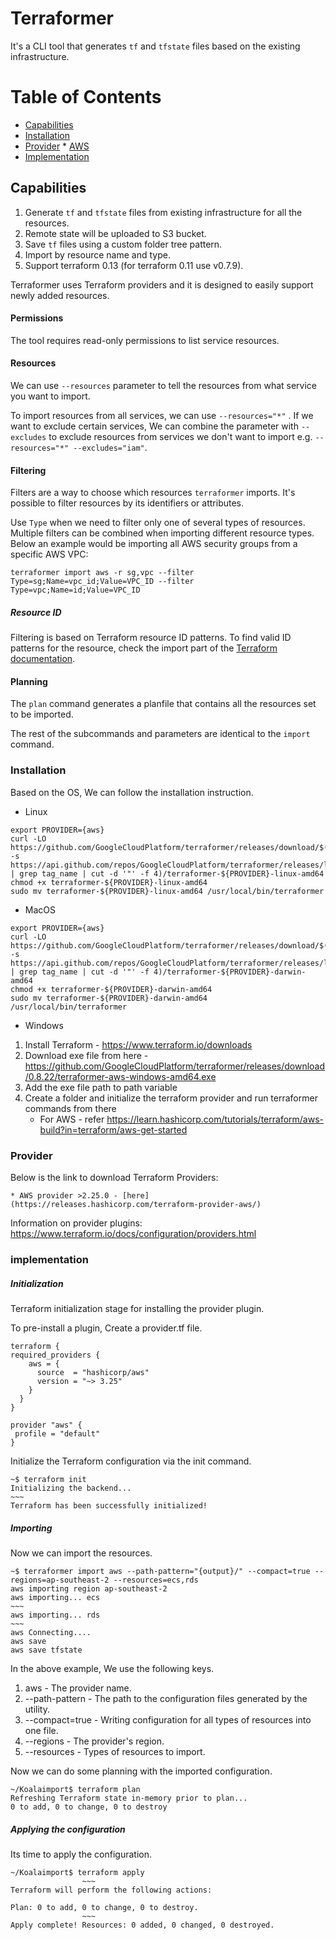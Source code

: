 # Terraformer

It's a CLI tool that generates `tf` and `tfstate` files based on the existing infrastructure.


# Table of Contents
- [Capabilities](#capabilities)
- [Installation](#installation)
- [Provider](#provider)
       * [AWS](/Docs/aws.md)
- [Implementation](#implementation)

## Capabilities

1. Generate `tf` and `tfstate` files from existing infrastructure for all the
    resources.
2. Remote state will be uploaded to S3 bucket.
3. Save `tf` files using a custom folder tree pattern.
4. Import by resource name and type.
5. Support terraform 0.13 (for terraform 0.11 use v0.7.9).

Terraformer uses Terraform providers and it is designed to easily support newly added resources.

#### Permissions

The tool requires read-only permissions to list service resources.

#### Resources

We can use `--resources` parameter to tell the resources from what service you want to import.

To import resources from all services, we can use `--resources="*"` . If we want to exclude certain services, We can combine the parameter with `--excludes` to exclude resources from services we don't want to import e.g. `--resources="*" --excludes="iam"`.

#### Filtering

Filters are a way to choose which resources `terraformer` imports. It's possible to filter resources by its identifiers or attributes.

Use `Type` when we need to filter only one of several types of resources. Multiple filters can be combined when importing different resource types. Below an example would be importing all AWS security groups from a specific AWS VPC:
```
terraformer import aws -r sg,vpc --filter Type=sg;Name=vpc_id;Value=VPC_ID --filter Type=vpc;Name=id;Value=VPC_ID
```

##### Resource ID

Filtering is based on Terraform resource ID patterns. To find valid ID patterns for the resource, check the import part of the [Terraform documentation][terraform-providers].

[terraform-providers]: https://www.terraform.io/docs/providers/

#### Planning

The `plan` command generates a planfile that contains all the resources set to be imported.

The rest of the subcommands and parameters are identical to the `import` command.


### Installation
Based on the OS, We can follow the installation instruction.


* Linux

```
export PROVIDER={aws}
curl -LO https://github.com/GoogleCloudPlatform/terraformer/releases/download/$(curl -s https://api.github.com/repos/GoogleCloudPlatform/terraformer/releases/latest | grep tag_name | cut -d '"' -f 4)/terraformer-${PROVIDER}-linux-amd64
chmod +x terraformer-${PROVIDER}-linux-amd64
sudo mv terraformer-${PROVIDER}-linux-amd64 /usr/local/bin/terraformer
```
* MacOS

```
export PROVIDER={aws}
curl -LO https://github.com/GoogleCloudPlatform/terraformer/releases/download/$(curl -s https://api.github.com/repos/GoogleCloudPlatform/terraformer/releases/latest | grep tag_name | cut -d '"' -f 4)/terraformer-${PROVIDER}-darwin-amd64
chmod +x terraformer-${PROVIDER}-darwin-amd64
sudo mv terraformer-${PROVIDER}-darwin-amd64 /usr/local/bin/terraformer
```
* Windows
1. Install Terraform - https://www.terraform.io/downloads
2. Download exe file from here - https://github.com/GoogleCloudPlatform/terraformer/releases/download/0.8.22/terraformer-aws-windows-amd64.exe
3. Add the exe file path to path variable
4. Create a folder and initialize the terraform provider and run terraformer commands from there
   * For AWS -  refer https://learn.hashicorp.com/tutorials/terraform/aws-build?in=terraform/aws-get-started

### Provider

Below is the link to download Terraform Providers:

    * AWS provider >2.25.0 - [here](https://releases.hashicorp.com/terraform-provider-aws/)
  

Information on provider plugins:
https://www.terraform.io/docs/configuration/providers.html

### implementation

##### Initialization

Terraform initialization stage for installing the provider plugin.

To pre-install a plugin, Create a provider.tf file.

```
terraform {
required_providers {
    aws = {
      source  = "hashicorp/aws"
      version = "~> 3.25"
    }
  }
}

provider "aws" {
 profile = "default"
}
```

Initialize the Terraform configuration via the init command.

```
~$ terraform init
Initializing the backend...
~~~
Terraform has been successfully initialized!
```

##### Importing

Now we can import the resources.

```
~$ terraformer import aws --path-pattern="{output}/" --compact=true --regions=ap-southeast-2 --resources=ecs,rds
aws importing region ap-southeast-2
aws importing... ecs
~~~
aws importing... rds
~~~
aws Connecting....
aws save
aws save tfstate
```

In the above example, We use the following keys.

1. aws - The provider name.
2. --path-pattern - The path to the configuration files generated by the utility.
3. --compact=true - Writing configuration for all types of resources into one file.
4. --regions - The provider's region.
5. --resources - Types of resources to import.


Now we can do some planning with the imported configuration.

```
~/Koalaimport$ terraform plan
Refreshing Terraform state in-memory prior to plan...
0 to add, 0 to change, 0 to destroy
```

##### Applying the configuration

Its time to apply the configuration.

```
~/Koalaimport$ terraform apply
                ~~~
Terraform will perform the following actions:

Plan: 0 to add, 0 to change, 0 to destroy.
                ~~~
Apply complete! Resources: 0 added, 0 changed, 0 destroyed.
```

